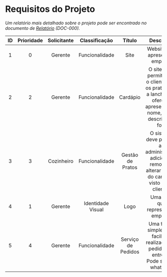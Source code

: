 # Requisitos do Projeto

*Um relatório mais detalhado sobre o projeto pode ser encontrado no documento de [Relatório](DOC-000%20-%20Relatório.md) (DOC-000).*

| ID |Prioridade|Solicitante|   Classificação   |      Título      |Descrição|
|:--:|:--------:|:---------:|:-----------------:|:----------------:|:-------:|
| 1  |    0     |  Gerente  |  Funcionalidade   |       Site       | Website que apresente a empresa |
| 2	 |    2     |  Gerente  |  Funcionalidade   |     Cardápio     | O site deve permitir que o cliente veja os pratos que a lanchonete oferece, apresentando nome, valor, descrição e foto |
| 3  |    3     |Cozinheiro |  Funcionalidade   | Gestão de Pratos | O sistema deve permitir ao administrador adicionar, remover e alterar pratos do cardápio visto pelos clientes|
| 4  |    1     |  Gerente  | Identidade Visual |      Logo        | Uma logo que represente a empresa |
| 5  |    4     |  Gerente  |  Funcionalidade   |Serviço de Pedidos| Uma forma simples que facilite a realização de pedidos de entrega. Pode ser por whatsapp|

